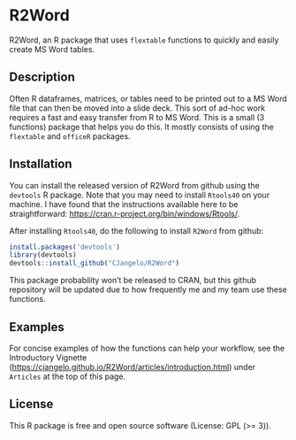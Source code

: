 
<!-- README.md is generated from README.Rmd. Please edit that file -->

# R2Word

<!-- badges: start -->
<!-- badges: end -->

R2Word, an R package that uses `flextable` functions to quickly and
easily create MS Word tables.

## Description

Often R dataframes, matrices, or tables need to be printed out to a MS
Word file that can then be moved into a slide deck. This sort of ad-hoc
work requires a fast and easy transfer from R to MS Word. This is a
small (3 functions) package that helps you do this. It mostly consists
of using the `flextable` and `officeR` packages.

## Installation

You can install the released version of R2Word from github using the
`devtools` R package. Note that you may need to install `Rtools40` on
your machine. I have found that the instructions available here to be
straightforward: <https://cran.r-project.org/bin/windows/Rtools/>.

After installing `Rtools40`, do the following to install `R2Word` from
github:

``` r
install.packages('devtools')
library(devtools)
devtools::install_github("CJangelo/R2Word")
```

This package probability won’t be released to CRAN, but this github
repository will be updated due to how frequently me and my team use
these functions.

## Examples

For concise examples of how the functions can help your workflow, see
the Introductory Vignette
(<https://cjangelo.github.io/R2Word/articles/introduction.html>) under
`Articles` at the top of this page.

## License

This R package is free and open source software (License: GPL (&gt;=
3)).
